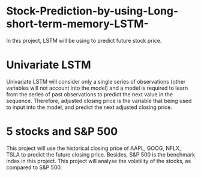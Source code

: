 # Stock-Prediction-by-using-Long-short-term-memory-LSTM-
In this project, LSTM will be using to predict future stock price.

# Univariate LSTM
Univariate LSTM will consider only a single series of observations (other variables will not account into the model) and a model is required to learn from the series of past observations to predict the next value in the sequence. Therefore, adjusted closing price is the variable that being used to input into the model, and predict the next adjusted closing price.

# 5 stocks and S&P 500
This project will use the historical closing price of AAPL, GOOG, NFLX, TSLA to predict the future closing price. Besides, S&P 500 is the benchmark index in this project. This project will analyse the volatility of the stocks, as compared to S&P 500.
